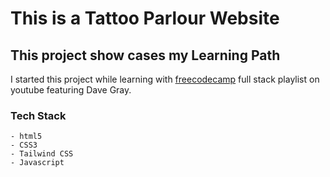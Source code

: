 # This is a Tattoo Parlour Website

## This project show cases my Learning Path
I started this project while learning with [freecodecamp](https://freecodecamp.org) full stack playlist on youtube featuring Dave Gray.

### Tech Stack
    - html5
    - CSS3
    - Tailwind CSS
    - Javascript
